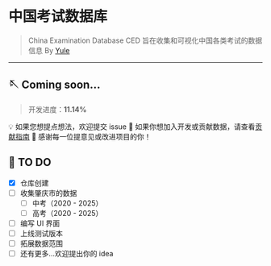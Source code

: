 # 中国考试数据库

> China Examination Database
> CED 旨在收集和可视化中国各类考试的数据信息
> By [Yule](https://github.com/YuleBest)

---

## 🪡 Coming soon...

> 开发进度：**11.14%**

💡 如果您想提点想法，欢迎提交 issue
💍 如果你想加入开发或贡献数据，请查看[贡献指南](./CONTRIBUTING.md)
🩷 感谢每一位提意见或改进项目的你！

## 🌈 TO DO

- [x] 仓库创建
- [ ] 收集肇庆市的数据
  - [ ] 中考（2020 - 2025）
  - [ ] 高考（2020 - 2025）
- [ ] 编写 UI 界面
- [ ] 上线测试版本
- [ ] 拓展数据范围
- [ ] 还有更多...欢迎提出你的 idea
